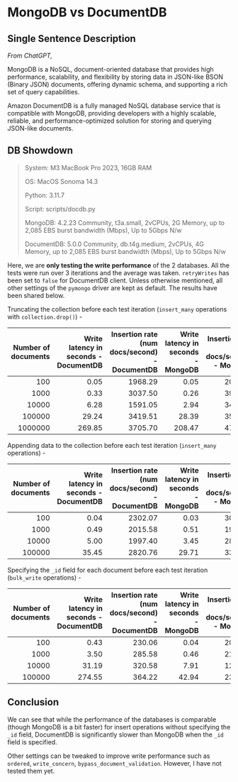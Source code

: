 # MongoDB vs DocumentDB

## Single Sentence Description
*From ChatGPT,*

MongoDB is a NoSQL, document-oriented database that provides high performance, scalability, and flexibility by storing data in JSON-like BSON (Binary JSON) documents, offering dynamic schema, and supporting a rich set of query capabilities.

Amazon DocumentDB is a fully managed NoSQL database service that is compatible with MongoDB, providing developers with a highly scalable, reliable, and performance-optimized solution for storing and querying JSON-like documents.


## DB Showdown

> System: M3 MacBook Pro 2023, 16GB RAM
> 
> OS: MacOS Sonoma 14.3
> 
> Python: 3.11.7
> 
> Script: scripts/docdb.py
> 
> MongoDB: 4.2.23 Community, t3a.small, 2vCPUs, 2G Memory, up to 2,085 EBS burst bandwidth (Mbps), Up to 5Gbps N/w
> 
> DocumentDB: 5.0.0 Community, db.t4g.medium, 2vCPUs, 4G Memory, up to 2,085 EBS burst bandwidth (Mbps), Up to 5Gbps N/w

Here, we are **only testing the write performance** of the 2 databases. All the tests were run over 3 iterations and the average was taken. `retryWrites` has been set to `false` for DocumentDB client. Unless otherwise mentioned, all other settings of the `pymongo` driver are kept as default. The results have been shared below.

Truncating the collection before each test iteration (`insert_many` operations with `collection.drop()`) -
 
| Number of documents | Write latency in seconds - DocumentDB | Insertion rate (num docs/second) - DocumentDB | Write latency in seconds - MongoDB | Insertion rate (num docs/second) - MongoDB |
|------------------:|------------------------:|---------------------------------:|------------------------:|---------------------------------:|
|               100 |                    0.05 |                          1968.29 |                    0.05 |                          2051.42 |
|              1000 |                    0.33 |                          3037.50 |                    0.26 |                          3909.24 |
|             10000 |                    6.28 |                          1591.05 |                    2.94 |                          3403.25 |
|            100000 |                   29.24 |                          3419.51 |                   28.39 |                          3522.66 |
|           1000000 |                  269.85 |                          3705.70 |                  208.47 |                          4796.75 |


Appending data to the collection before each test iteration (`insert_many` operations) -

| Number of documents | Write latency in seconds - DocumentDB | Insertion rate (num docs/second) - DocumentDB | Write latency in seconds - MongoDB | Insertion rate (num docs/second) - MongoDB |
|------------------:|-------------------------------------:|--------------------------------------------:|----------------------------------:|-----------------------------------------:|
|               100 |                                 0.04 |                                     2302.07 |                              0.03 |                                  3014.31 |
|              1000 |                                 0.49 |                                     2015.58 |                              0.51 |                                  1963.18 |
|             10000 |                                 5.00 |                                     1997.40 |                              3.45 |                                  2897.75 |
|            100000 |                                35.45 |                                     2820.76 |                             29.71 |                                  3365.54 |


Specifying the `_id` field for each document before each test iteration (`bulk_write` operations) -

| Number of documents | Write latency in seconds - DocumentDB | Insertion rate (num docs/second) - DocumentDB | Write latency in seconds - MongoDB | Insertion rate (num docs/second) - MongoDB |
|------------------:|-------------------------------------:|--------------------------------------------:|----------------------------------:|-----------------------------------------:|
|               100 |                                 0.43 |                                     230.06 |                              0.04 |                                  2064.23 |
|              1000 |                                 3.50 |                                     285.58 |                              0.46 |                                  2177.43 |
|             10000 |                                31.19 |                                     320.58 |                              7.91 |                                  1264.15 |
|            100000 |                               274.55 |                                     364.22 |                             42.94 |                                  2328.46 |


## Conclusion

We can see that while the performance of the databases is comparable (though MongoDB is a bit faster) for insert operations without specifying the `_id` field, DocumentDB is significantly slower than MongoDB when the `_id` field is specified. 

Other settings can be tweaked to improve write performance such as `ordered`, `write_concern`, `bypass_document_validation`. However, I have not tested them yet.
